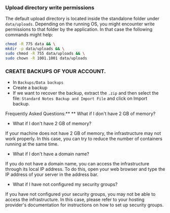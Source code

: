 ### Upload directory write permissions
The default upload directory is located inside the standalone folder under `data/uploads`. Depending on the running OS, you might encounter write permissions to that folder by the application. In that case the following commands might help:

```bash
chmod -R 775 data && \
mkdir -p data/uploads && \
sudo chmod -R 755 data/uploads && \
sudo chown -R 1001.1001 data/uploads
```

### CREATE BACKUPS OF YOUR ACCOUNT.
- In `Backups/Data backups`
- Create a backup
- If we want to recover the backup, extract the `.zip` and then select the file: `Standard Notes Backup and Import File` and click on Import backup.


Frequently Asked Questions:** ** What if I don't have 2 GB of memory?

* What if I don't have 2 GB of memory?

If your machine does not have 2 GB of memory, the infrastructure may not work properly. In this case, you can try to reduce the number of containers running at the same time.

* What if I don't have a domain name?

If you do not have a domain name, you can access the infrastructure through its local IP address. To do this, open your web browser and type the IP address of your server in the address bar.

* What if I have not configured my security groups?

If you have not configured your security groups, you may not be able to access the infrastructure. In this case, please refer to your hosting provider's documentation for instructions on how to set up security groups.